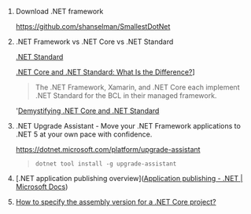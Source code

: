 1. Download .NET framework

   https://github.com/shanselman/SmallestDotNet

2. .NET Framework vs .NET Core vs .NET Standard

   [.NET Standard](https://docs.microsoft.com/en-us/dotnet/standard/net-standard)

   [.NET Core and .NET Standard: What Is the Difference?](https://www.infoq.com/news/2017/10/dotnet-core-standard-difference/)]

   > The .NET Framework, Xamarin, and .NET Core each implement .NET  Standard for the BCL in their managed framework.

   '[Demystifying .NET Core and .NET Standard](https://docs.microsoft.com/en-us/archive/msdn-magazine/2017/september/net-standard-demystifying-net-core-and-net-standard)

3. .NET Upgrade Assistant - Move your .NET Framework applications to .NET 5 at your own pace with confidence.

   https://dotnet.microsoft.com/platform/upgrade-assistant

   > ```
   > dotnet tool install -g upgrade-assistant
   > ```
   
4. [.NET application publishing overview]([Application publishing - .NET | Microsoft Docs](https://docs.microsoft.com/en-us/dotnet/core/deploying/))

4. [How to specify the assembly version for a .NET Core project?](https://stackoverflow.com/questions/58433665/how-to-specify-the-assembly-version-for-a-net-core-project)

